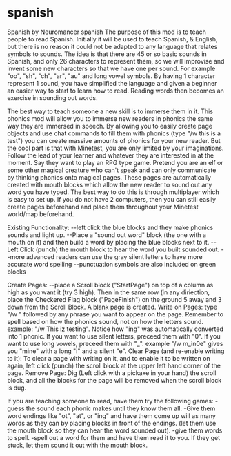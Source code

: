 spanish
=======
Spanish by Neuromancer
spanish
The purpose of this mod is to teach people to read Spanish. Initially it will be used to teach Spanish, & English, but there is no reason it could not be adapted to any language that relates symbols to sounds. The idea is that there are 45 or so basic sounds in Spanish, and only 26 characters to represent them, so we will improvise and invent some new characters so that we have one per sound. For example "oo", "sh", "ch", "ar", "au" and long vowel symbols. By having 1 character represent 1 sound, you have simplified the language and given a beginner an easier way to start to learn how to read. Reading words then becomes an exercise in sounding out words.

The best way to teach someone a new skill is to immerse them in it. This phonics mod will allow you to immerse new readers in phonics the same way they are immersed in speech. By allowing you to easily create page objects and use chat commands to fill them with phonics (type "/w this is a test") you can create massive amounts of phonics for your new reader. But the cool part is that with Minetest, you are only limited by your imaginations. Follow the lead of your learner and whatever they are interested in at the moment. Say they want to play an RPG type game. Pretend you are an elf or some other magical creature who can't speak and can only communicate by thinking phonics onto magical pages. These pages are automatically created with mouth blocks which allow the new reader to sound out any word you have typed. The best way to do this is through multiplayer which is easy to set up. If you do not have 2 computers, then you can still easily create pages beforehand and place them throughout your Minetest world/map beforehand.

Existing Functionality: --left click the blue blocks and they make phonics sounds and light up. --Place a "sound out word" block (the one with a mouth on it) and then build a word by placing the blue blocks next to it. --Left Click (punch) the mouth block to hear the word you built sounded out. --more advanced readers can use the gray silent letters to have more accurate word spelling --punctuation symbols are also included on green blocks

Create Pages: --place a Scroll block ("StartPage") on top of a column as high as you want it (try 3 high). Then in the same row (in any diriection, place the Checkered Flag block ("PageFinish") on the ground 5 away and 3 down from the Scroll Block. A blank page is created. Write on Pages: type "/w " followed by any phrase you want to appear on the page. Remember to spell based on how the phonics sound, not on how the letters sound. example: "/w This iz testing". Notice how "ing" was automatically converted into 1 phonic. If you want to use silent letters, preceed them with "0". If you want to use long vowels, preceed them with "_". example "/w m_in0e" gives you "mine" with a long "i" and a silent "e". Clear Page (and re-enable writing to it): To clear a page with writing on it, and to enable it to be written on again, left click (punch) the scroll block at the upper left hand corner of the page. Remove Page: Dig (Left click with a pickaxe in your hand) the scroll block, and all the blocks for the page will be removed when the scroll block is dug.

If you are teaching someone to read, have them try the following games: -guess the sound each phonic makes until they know them all. -Give them word endings like "ot", "at", or "ing" and have them come up will as many words as they can by placing blocks in front of the endings. (let them use the mouth block so they can hear the word sounded out). -give them words to spell. -spell out a word for them and have them read it to you. If they get stuck, let them sound it out with the mouth block.
